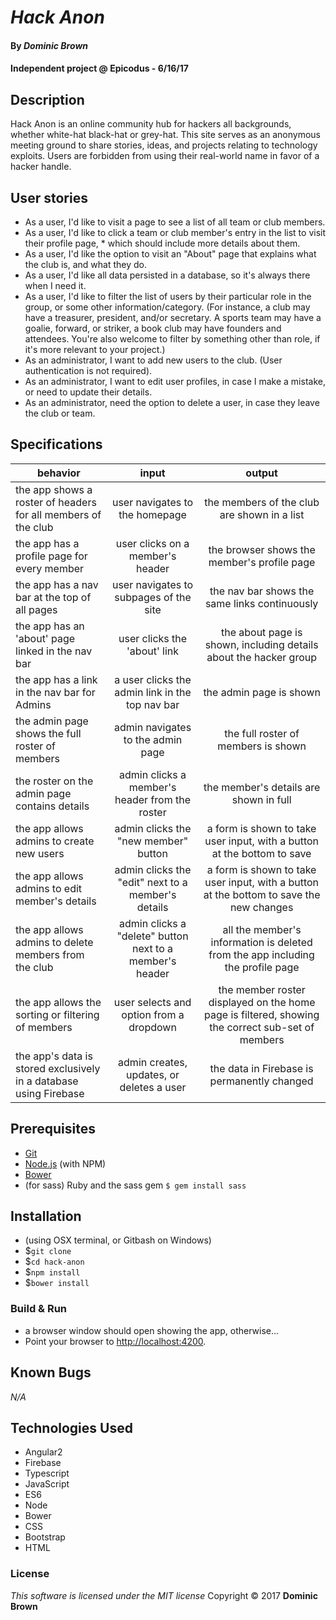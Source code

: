 # _Hack Anon_

#### By _**Dominic Brown**_

#### Independent project @ Epicodus - 6/16/17

## Description

Hack Anon is an online community hub for hackers all backgrounds, whether white-hat black-hat or grey-hat.  This site serves as an anonymous meeting ground to share stories, ideas, and projects relating to technology exploits.  Users are forbidden from using their real-world name in favor of a hacker handle.

## User stories

* As a user, I'd like to visit a page to see a list of all team or club members.
* As a user, I'd like to click a team or club member's entry in the list to visit their profile page, * which should include more details about them.
* As a user, I'd like the option to visit an "About" page that explains what the club is, and what they do.
* As a user, I'd like all data persisted in a database, so it's always there when I need it.
* As a user, I'd like to filter the list of users by their particular role in the group, or some other information/category. (For instance, a club may have a treasurer, president, and/or secretary. A sports team may have a goalie, forward, or striker, a book club may have founders and attendees. You're also welcome to filter by something other than role, if it's more relevant to your project.)
* As an administrator, I want to add new users to the club. (User authentication is not required).
* As an administrator, I want to edit user profiles, in case I make a mistake, or need to update their details.
* As an administrator, need the option to delete a user, in case they leave the club or team.

## Specifications

| behavior |  input   |  output  |
|----------|:--------:|:--------:|
|the app shows a roster of headers for all members of the club|user navigates to the homepage|the members of the club are shown in a list|
|the app has a profile page for every member|user clicks on a member's header|the browser shows the member's profile page|
|the app has a nav bar at the top of all pages|user navigates to subpages of the site|the nav bar shows the same links continuously|
|the app has an 'about' page linked in the nav bar |user clicks the 'about' link|the about page is shown, including details about the hacker group|
|the app has a link in the nav bar for Admins|a user clicks the admin link in the top nav bar|the admin page is shown|
|the admin page shows the full roster of members|admin navigates to the admin page|the full roster of members is shown|
|the roster on the admin page contains details|admin clicks a member's header from the roster|the member's details are shown in full|
|the app allows admins to create new users|admin clicks the "new member" button|a form is shown to take user input, with a button at the bottom to save|
|the app allows admins to edit member's details|admin clicks the "edit" next to a member's details|a form is shown to take user input, with a button at the bottom to save the new changes|
|the app allows admins to delete members from the club|admin clicks a "delete" button next to a member's header|all the member's information is deleted from the app including the profile page|
|the app allows the sorting or filtering of members|user selects and option from a dropdown|the member roster displayed on the home page is filtered, showing the correct sub-set of members|
|the app's data is stored exclusively in a database using Firebase|admin creates, updates, or deletes a user|the data in Firebase is permanently changed|

## Prerequisites

* [Git](https://git-scm.com/)
* [Node.js](https://nodejs.org/) (with NPM)
* [Bower](https://bower.io/)
* (for sass) Ruby and the sass gem `$ gem install sass`

## Installation

* (using OSX terminal, or Gitbash on Windows)
* $`git clone`
* $`cd hack-anon`
* $`npm install`
* $`bower install`

### Build & Run

* a browser window should open showing the app, otherwise...
* Point your browser to [http://localhost:4200](http://localhost:4200).

## Known Bugs
_N/A_

## Technologies Used
 * Angular2
 * Firebase
 * Typescript
 * JavaScript
 * ES6
 * Node
 * Bower
 * CSS
 * Bootstrap
 * HTML

 ### License
 *This software is licensed under the MIT license*
 Copyright © 2017 **Dominic Brown**
